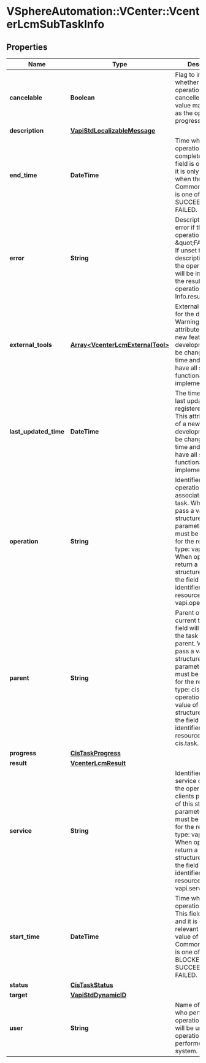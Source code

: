 # VSphereAutomation::VCenter::VcenterLcmSubTaskInfo

## Properties
Name | Type | Description | Notes
------------ | ------------- | ------------- | -------------
**cancelable** | **Boolean** | Flag to indicate whether or not the operation can be cancelled. The value may change as the operation progresses. | 
**description** | [**VapiStdLocalizableMessage**](VapiStdLocalizableMessage.md) |  | 
**end_time** | **DateTime** | Time when the operation is completed. This field is optional and it is only relevant when the value of CommonInfo.status is one of SUCCEEDED or FAILED. | [optional] 
**error** | **String** | Description of the error if the operation status is \&quot;FAILED\&quot;. If unset the description of why the operation failed will be included in the result of the operation (see Info.result). | [optional] 
**external_tools** | [**Array&lt;VcenterLcmExternalTool&gt;**](VcenterLcmExternalTool.md) | External tools used for the deployment. Warning: This attribute is part of a new feature in development. It may be changed at any time and may not have all supported functionality implemented. | 
**last_updated_time** | **DateTime** | The time that the last update is registered. Warning: This attribute is part of a new feature in development. It may be changed at any time and may not have all supported functionality implemented. | 
**operation** | **String** | Identifier of the operation associated with the task. When clients pass a value of this structure as a parameter, the field must be an identifier for the resource type: vapi.operation. When operations return a value of this structure as a result, the field will be an identifier for the resource type: vapi.operation. | 
**parent** | **String** | Parent of the current task. This field will be unset if the task has no parent. When clients pass a value of this structure as a parameter, the field must be an identifier for the resource type: cis.task. When operations return a value of this structure as a result, the field will be an identifier for the resource type: cis.task. | [optional] 
**progress** | [**CisTaskProgress**](CisTaskProgress.md) |  | 
**result** | [**VcenterLcmResult**](VcenterLcmResult.md) |  | [optional] 
**service** | **String** | Identifier of the service containing the operation. When clients pass a value of this structure as a parameter, the field must be an identifier for the resource type: vapi.service. When operations return a value of this structure as a result, the field will be an identifier for the resource type: vapi.service. | 
**start_time** | **DateTime** | Time when the operation is started. This field is optional and it is only relevant when the value of CommonInfo.status is one of RUNNING, BLOCKED, SUCCEEDED, or FAILED. | [optional] 
**status** | [**CisTaskStatus**](CisTaskStatus.md) |  | 
**target** | [**VapiStdDynamicID**](VapiStdDynamicID.md) |  | [optional] 
**user** | **String** | Name of the user who performed the operation. This field will be unset if the operation is performed by the system. | [optional] 


